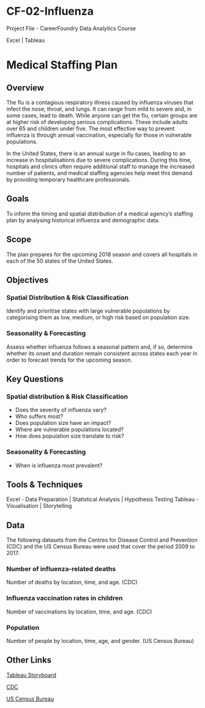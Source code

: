 # CF-02-Influenza
Project File - CareerFoundry Data Analytics Course

Excel | Tableau

# Medical Staffing Plan
## Overview
The flu is a contagious respiratory illness caused by influenza viruses that infect the nose, throat, and lungs. It can range from mild to severe and, in some cases, lead to death. While anyone can get the flu, certain groups are at higher risk of developing serious complications. These include adults over 65 and children under five. The most effective way to prevent influenza is through annual vaccination, especially for those in vulnerable populations.

In the United States, there is an annual surge in flu cases, leading to an increase in hospitalisations due to severe complications. During this time, hospitals and clinics often require additional staff to manage the increased number of patients, and medical staffing agencies help meet this demand by providing temporary healthcare professionals.

## Goals
To inform the timing and spatial distribution of a medical agency’s staffing plan by analysing historical influenza and demographic data.

## Scope
The plan prepares for the upcoming 2018 season and covers all hospitals in each of the 50 states of the United States.

## Objectives
### Spatial Distribution & Risk Classification
Identify and prioritise states with large vulnerable populations by categorising them as low, medium, or high risk based on population size.
### Seasonality & Forecasting
Assess whether influenza follows a seasonal pattern and, if so, determine whether its onset and duration remain consistent across states each year in order to forecast trends for the upcoming season.

## Key Questions
### Spatial distribution & Risk Classification
- Does the severity of influenza vary?
- Who suffers most?
- Does population size have an impact?
- Where are vulnerable populations located?
- How does population size translate to risk?
### Seasonality & Forecasting
- When is influenza most prevalent?

## Tools & Techniques
Excel - Data Preparation | Statistical Analysis | Hypothesis Testing
Tableau - Visualisation | Storytelling

## Data
The following datasets from the Centres for Disease Control and Prevention (CDC) and the US Census Bureau were used that cover the period 2009 to 2017:
### Number of influenza-related deaths
Number of deaths by location, time, and age. (CDC)
### Influenza vaccination rates in children
Number of vaccinations by location, time, and age. (CDC)
### Population
Number of people by location, time, age, and gender. (US Census Bureau)

## Other Links
[Tableau Storyboard](https://public.tableau.com/views/InfluenzaSeason_17337130832630/Story1?:language=en-GB&:sid=&:redirect=auth&:display_count=n&:origin=viz_share_link)

[CDC](https://wonder.cdc.gov/ucd-icd10.html)

[US Census Bureau](https://data.census.gov)
